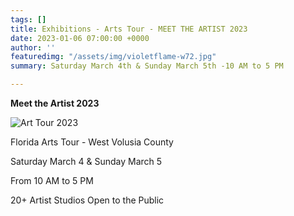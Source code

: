 ```yaml
---
tags: []
title: Exhibitions - Arts Tour - MEET THE ARTIST 2023
date: 2023-01-06 07:00:00 +0000
author: ''
featuredimg: "/assets/img/violetflame-w72.jpg"
summary: Saturday March 4th & Sunday March 5th -10 AM to 5 PM

---
```

**Meet the Artist 2023**

![](/assets/img/event1.jpg "Art Tour 2023")

Florida Arts Tour - West Volusia County

Saturday March 4 & Sunday March 5

From 10 AM to 5 PM

20+ Artist Studios Open to the Public